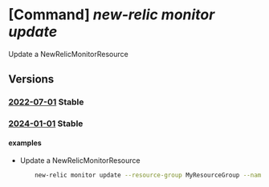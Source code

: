 # [Command] _new-relic monitor update_

Update a NewRelicMonitorResource

## Versions

### [2022-07-01](/Resources/mgmt-plane/L3N1YnNjcmlwdGlvbnMve30vcmVzb3VyY2Vncm91cHMve30vcHJvdmlkZXJzL25ld3JlbGljLm9ic2VydmFiaWxpdHkvbW9uaXRvcnMve30=/2022-07-01.xml) **Stable**

<!-- mgmt-plane /subscriptions/{}/resourcegroups/{}/providers/newrelic.observability/monitors/{} 2022-07-01 -->

### [2024-01-01](/Resources/mgmt-plane/L3N1YnNjcmlwdGlvbnMve30vcmVzb3VyY2Vncm91cHMve30vcHJvdmlkZXJzL25ld3JlbGljLm9ic2VydmFiaWxpdHkvbW9uaXRvcnMve30=/2024-01-01.xml) **Stable**

<!-- mgmt-plane /subscriptions/{}/resourcegroups/{}/providers/newrelic.observability/monitors/{} 2024-01-01 -->

#### examples

- Update a NewRelicMonitorResource
    ```bash
        new-relic monitor update --resource-group MyResourceGroup --name MyNewRelicMonitor --user-info first-name="vdftzcggiref" last-name="bcsztgqovdlmzf" email-address="UserEmail@123.com" phone-number="123456" --plan-data billing-cycle="MONTHLY" effective-date='2022-10-25T15:14:33+02:00' plan-details="newrelic-pay-as-you-go-free-live@TIDgmz7xq9ge3py@PUBIDnewrelicinc1635200720692.newrelic_liftr_payg" usage-type="PAYG" --account-creation-source "LIFTR" --org-creation-source "LIFTR" --tags key6976=oaxfhf
    ```
